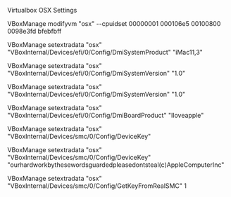 Virtualbox OSX Settings

VBoxManage modifyvm "osx" --cpuidset 00000001 000106e5 00100800 0098e3fd bfebfbff

VBoxManage setextradata "osx" "VBoxInternal/Devices/efi/0/Config/DmiSystemProduct" "iMac11,3"

VBoxManage setextradata "osx" "VBoxInternal/Devices/efi/0/Config/DmiSystemVersion" "1.0"

VBoxManage setextradata "osx" "VBoxInternal/Devices/efi/0/Config/DmiSystemVersion" "1.0"

VBoxManage setextradata "osx" "VBoxInternal/Devices/efi/0/Config/DmiBoardProduct" "Iloveapple"

VBoxManage setextradata "osx" "VBoxInternal/Devices/smc/0/Config/DeviceKey"

VBoxManage setextradata "osx" "VBoxInternal/Devices/smc/0/Config/DeviceKey" "ourhardworkbythesewordsguardedpleasedontsteal(c)AppleComputerInc"

VBoxManage setextradata "osx" "VBoxInternal/Devices/smc/0/Config/GetKeyFromRealSMC" 1
